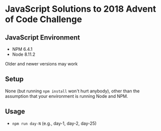 # JavaScript Solutions to 2018 Advent of Code Challenge

## JavaScript Environment

* NPM 6.4.1
* Node 8.11.2

Older and newer versions may work

## Setup

None (but running `npm install` won't hurt anybody), other than the assumption that your environment is running Node and NPM.

## Usage

* `npm run day-N` (e.g., day-1, day-2, day-25)
